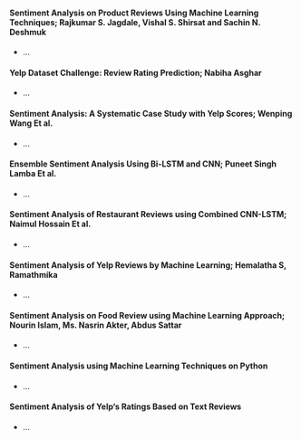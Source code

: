 #### Sentiment Analysis on Product Reviews Using Machine Learning Techniques; Rajkumar S. Jagdale, Vishal S. Shirsat and Sachin N. Deshmuk
* ...

#### Yelp Dataset Challenge: Review Rating Prediction; Nabiha Asghar
* ...

#### Sentiment Analysis: A Systematic Case Study with Yelp Scores; Wenping Wang Et al.
* ...

#### Ensemble Sentiment Analysis Using Bi-LSTM and CNN; Puneet Singh Lamba Et al.
* ...

#### Sentiment Analysis of Restaurant Reviews using Combined CNN-LSTM; Naimul Hossain Et al.
* ...

#### Sentiment Analysis of Yelp Reviews by Machine Learning; Hemalatha S, Ramathmika
* ...

#### Sentiment Analysis on Food Review using Machine Learning Approach; Nourin Islam, Ms. Nasrin Akter, Abdus Sattar
* ...

#### Sentiment Analysis using Machine Learning Techniques on Python
* ...

#### Sentiment Analysis of Yelp‘s Ratings Based on Text Reviews
* ...
